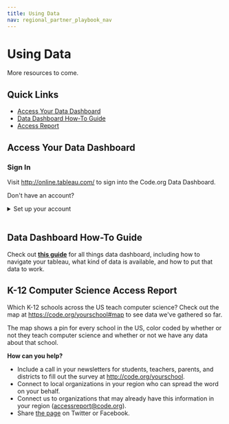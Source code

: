 ```yaml
---
title: Using Data
nav: regional_partner_playbook_nav
---
```

<meta name="robots" content="noindex">

# Using Data

More resources to come. 

## Quick Links
- [Access Your Data Dashboard](#tableau)
- [Data Dashboard How-To Guide](#guide)
- [Access Report](#access)


<a name="tableau"></a>
## Access Your Data Dashboard


### Sign In
Visit <a href="http://online.tableau.com/" target=_blank>http://online.tableau.com/</a> to sign into the Code.org Data Dashboard. 

Don't have an account?
<details>
  <summary>Set up your account</summary>
  <p> 

1. Each Regional Partner organization is provided with one partner account. 
	* If multiple people in your organization need to access the data, we encourage you to set up your account with a password that can be shared within your organization. 
2. Email your Regional Manager if you have not been set up with an account. 
	* Once your account has been set up, you will receive an email from Tableau with instructions on how to access your Tableau account, including setting up your password. 
	* The email will say “You’ve been invited to Tableau Online”
	* There will be an orange button prompting you to sign up for the first time and set up your password. 
</p>
</details>

<br/>

<a name="guide"></a>
## Data Dashboard How-To Guide
Check out **<a href="https://docs.google.com/document/d/14KgWKsfRuzC740lDZLlgjTpW4qZ-Wnt0U-v1xpNHjss/edit?ts=5a737737#" target=_blank>this guide</a>** for all things data dashboard, including how to navigate your tableau, what kind of data is available, and how to put that data to work.


<a name="access"></a>
## K-12 Computer Science Access Report
Which K-12 schools across the US teach computer science? Check out the map at <a href="https://code.org/yourschool#map" target=_blank>https://code.org/yourschool#map</a> to see data we've gathered so far.

The map shows a pin for every school in the US, color coded by whether or not they teach computer science and whether or not we have any data about that school.

**How can you help?**

* Include a call in your newsletters for students, teachers, parents, and districts to fill out the survey at <a href="http://code.org/yourschool" target=_blank>http://code.org/yourschool</a>. 
* Connect to local organizations in your region who can spread the word on your behalf.
* Connect us to organizations that may already have this information in your region (accessreport@code.org).
* Share <a href="http://code.org/yourschool" target=_blank>the page</a> on Twitter or Facebook.


